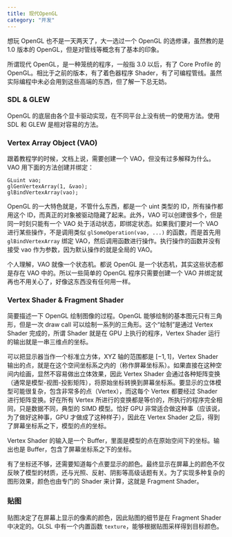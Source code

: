 ```yaml
---
title: 现代OpenGL
category: "开发"
---
```


想玩 OpenGL 也不是一天两天了，大一选过一个 OpenGL 的选修课，虽然教的是 1.0 版本的 OpenGL，但是对管线等概念有了基本的印象。

所谓现代 OpenGL，是一种笼统的程序，一般指 3.0 以后，有了 Core Profile 的 OpenGL。相比于之前的版本，有了着色器程序 Shader，有了可编程管线。虽然实际编程中未必会用到这些高端的东西，但了解一下总无妨。

### SDL & GLEW

OpenGL 的底层由各个显卡驱动实现，在不同平台上没有统一的使用方法。使用 SDL 和 GLEW 是相对容易的方法。

### Vertex Array Object (VAO)

跟着教程学的时候，文档上说，需要创建一个 VAO，但没有过多解释为什么。VAO 用下面的方法创建并绑定：

```
GLuint vao;
glGenVertexArray(1, &vao);
glBindVertexArray(vao);
```

OpenGL 的一大特色就是，不管什么东西，都是一个 uint 类型的 ID，所有操作都用这个 ID，而真正的对象被驱动隐藏了起来。此外，VAO 可以创建很多个，但是同一时刻只能有一个 VAO 处于活动状态，即绑定状态。如果我们要对一个 VAO 进行某些操作，不是调用类似 `glSomeOperation(vao, ...)` 的函数，而是首先用 `glBindVertexArray` 绑定 VAO，然后调用函数进行操作。执行操作的函数并没有接受 vao 作为参数，因为默认操作的就是全局的 VAO。

个人理解，VAO 就像一个状态机。都说 OpenGL 是一个状态机，其实这些状态都是存在 VAO 中的。所以一些简单的 OpenGL 程序只需要创建一个 VAO 并绑定就再也不用关心了，好像这东西没有任何用一样。

### Vertex Shader & Fragment Shader

简要描述一下 OpenGL 绘制图像的过程。OpenGL 能够绘制的基本图元只有三角形，但是一次 draw call 可以绘制一系列的三角形。这个“绘制”是通过 Vertex Shader 完成的，所谓 Shader 就是在 GPU 上执行的程序，Vertex Shader 运行的输出就是一串三维点的坐标。

可以把显示器当作一个标准立方体，XYZ 轴的范围都是 $[-1,1]$，Vertex Shader 输出的点，就是在这个空间坐标系之内的（称作屏幕坐标系）。如果直接在这种空间内绘画，显然不容易做出立体效果，因此 Vertex Shader 会通过各种矩阵变换（通常是模型-视图-投影矩阵），将原始坐标转换到屏幕坐标系。要显示的立体模型可能很复杂，包含非常多的点（Vertex），而这每个 Vertex 都要经过 Shader 进行矩阵变换。好在所有 Vertex 所进行的变换都是等价的，所执行的程序完全相同，只是数据不同，典型的 SIMD 模型。恰好 GPU 非常适合做这种事（应该说，为了做好这种事，GPU 才做成了这种样子），因此在 Vertex Shader 之后，得到了屏幕坐标系之下，模型的点的坐标。

Vertex Shader 的输入是一个 Buffer，里面是模型的点在原始空间下的坐标。输出也是 Buffer，包含了屏幕坐标系之下的坐标。

有了坐标还不够，还需要知道每个点要显示的颜色。最终显示在屏幕上的颜色不仅反映了模型的材质，还与光照、反射、阴影等高级话题有关。为了实现多种复杂的图形效果，颜色也由专门的 Shader 来计算，这就是 Fragment Shader。

### 贴图

贴图决定了在屏幕上显示的像素的颜色，因此贴图的细节是在 Fragment Shader 中决定的。GLSL 中有一个内置函数 `texture`，能够根据贴图采样得到目标颜色。

